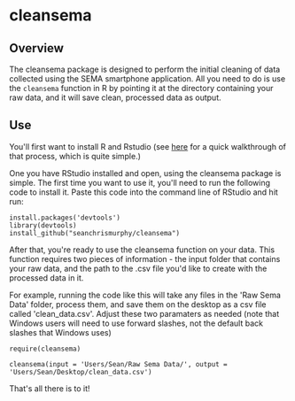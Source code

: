 # cleansema

## Overview
The cleansema package is designed to perform the initial cleaning of data collected using the SEMA smartphone application. All you need to do is use the `cleansema` function in R by pointing it at the directory containing your raw data, and it will save clean, processed data as output. 

## Use
You'll first want to install R and Rstudio (see [here](https://www.researchgate.net/publication/316678011_A_Psychologist's_Guide_to_R]) for a quick walkthrough of that process, which is quite simple.)

One you have RStudio installed and open, using the cleansema package is simple. The first time you want to use it, you'll need to run the following code to install it. Paste this code into the command line of RStudio and hit run:

```
install.packages('devtools')
library(devtools)
install_github("seanchrismurphy/cleansema")
```

After that, you're ready to use the cleansema function on your data. This function requires two pieces of information - the input folder that contains your raw data, and the path to the .csv file you'd like to create with the processed data in it.


For example, running the code like this will take any files in the 'Raw Sema Data' folder, process them, and save them on the desktop as a csv file called 'clean_data.csv'. Adjust these two paramaters as needed (note that Windows users will need to use forward slashes, not the default back slashes that Windows uses)

```
require(cleansema)

cleansema(input = 'Users/Sean/Raw Sema Data/', output = 'Users/Sean/Desktop/clean_data.csv')
```

That's all there is to it!
